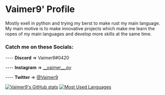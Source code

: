 # Vaimer9' Profile

<!--
**Vaimer9/Vaimer9** is a ✨ _special_ ✨ repository because its `README.md` (this file) appears on your GitHub profile.

Here are some ideas to get you started:

- 🔭 I’m currently working on ...
- 🌱 I’m currently learning ...
- 👯 I’m looking to collaborate on ...
- 🤔 I’m looking for help with ...
- 💬 Ask me about ...
- 📫 How to reach me: ...
- 😄 Pronouns: ...
- ⚡ Fun fact: ...
-->

Mostly exell in python and trying my berst to make rust my main language. My main motive is to make innovative projects which make me learn the ropes of my main languages and develop more skills at the same time. 
### Catch me on these Socials: 

---- **Discord**   => Vaimer9#0420 

---- **Instagram** => [\_\_vaimer\_\_.py](https://www.instagram.com/__vaimer9__.py/) 

---- **Twitter**   => [@Vaimer9](https://twitter.com/vaimer9) 


[![Vaimer9's GitHub stats](https://github-readme-stats.vercel.app/api?username=Vaimer9&theme=dracula)]((https://github.com/anuraghazra/github-readme-stats)
)
[![Most Used Languages](https://github-readme-stats.vercel.app/api/top-langs/?username=Vaimer9&theme=dracula)]((https://github.com/anuraghazra/github-readme-stats)
)

